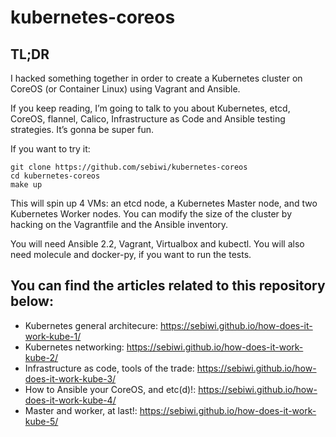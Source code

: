 # kubernetes-coreos

## TL;DR

I hacked something together in order to create a Kubernetes cluster on CoreOS (or Container Linux) using Vagrant and Ansible.

If you keep reading, I’m going to talk to you about Kubernetes, etcd, CoreOS, flannel, Calico, Infrastructure as Code and Ansible testing strategies. It’s gonna be super fun.

If you want to try it:

    git clone https://github.com/sebiwi/kubernetes-coreos
    cd kubernetes-coreos
    make up

This will spin up 4 VMs: an etcd node, a Kubernetes Master node, and two Kubernetes Worker nodes. You can modify the size of the cluster by hacking on the Vagrantfile and the Ansible inventory.

You will need Ansible 2.2, Vagrant, Virtualbox and kubectl. You will also need molecule and docker-py, if you want to run the tests.

## You can find the articles related to this repository below:

- Kubernetes general architecure: https://sebiwi.github.io/how-does-it-work-kube-1/
- Kubernetes networking: https://sebiwi.github.io/how-does-it-work-kube-2/
- Infrastructure as code, tools of the trade: https://sebiwi.github.io/how-does-it-work-kube-3/
- How to Ansible your CoreOS, and etc(d)!: https://sebiwi.github.io/how-does-it-work-kube-4/
- Master and worker, at last!: https://sebiwi.github.io/how-does-it-work-kube-5/

